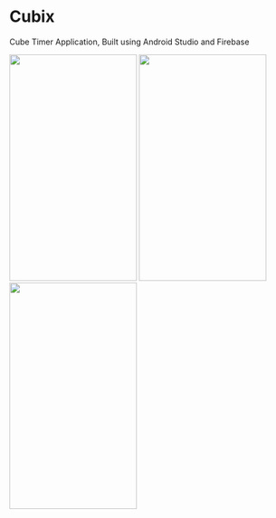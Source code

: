 # Cubix
Cube Timer Application, Built using Android Studio and Firebase

<img src="https://github.com/TejasRaghuram/Cubix/assets/62579368/fd0fdbff-c922-4475-a4ba-2275bc44817f" style="width: 225px; height: 400px;"/>
<img src="https://github.com/TejasRaghuram/Cubix/assets/62579368/23c6020e-be8b-489f-8ad7-7a93b6cdd2cf" style="width: 225px; height: 400px;"/>
<img src="https://github.com/TejasRaghuram/Cubix/assets/62579368/f14f8505-9bfa-4f56-bb01-eddfc7c9dd10" style="width: 225px; height: 400px;"/>
